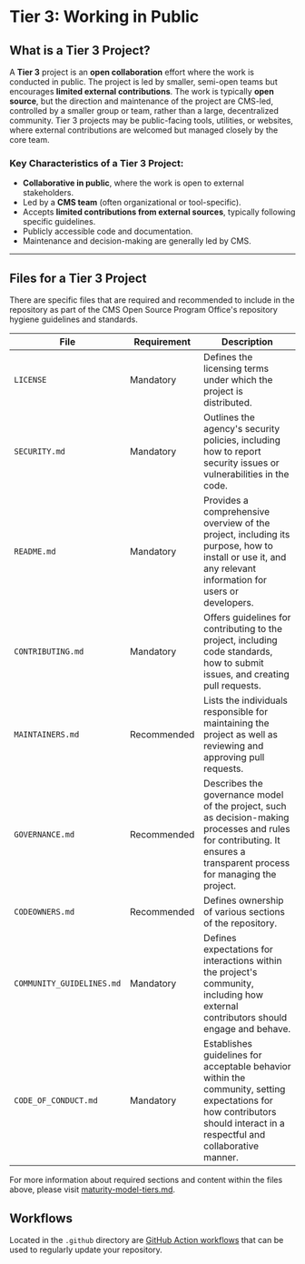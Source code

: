 # Tier 3: Working in Public

## What is a Tier 3 Project?

A **Tier 3** project is an **open collaboration** effort where the work is conducted in public. The project is led by smaller, semi-open teams but encourages **limited external contributions**. The work is typically **open source**, but the direction and maintenance of the project are CMS-led, controlled by a smaller group or team, rather than a large, decentralized community. Tier 3 projects may be public-facing tools, utilities, or websites, where external contributions are welcomed but managed closely by the core team.

### Key Characteristics of a Tier 3 Project:

- **Collaborative in public**, where the work is open to external stakeholders.
- Led by a **CMS team** (often organizational or tool-specific).
- Accepts **limited contributions from external sources**, typically following specific guidelines.
- Publicly accessible code and documentation.
- Maintenance and decision-making are generally led by CMS.

---

## Files for a Tier 3 Project

There are specific files that are required and recommended to include in the repository as part of the CMS Open Source Program Office's repository hygiene guidelines and standards.

| **File**                  | **Requirement** | **Description**                                                                                                                                                          |
| ------------------------- | --------------- | ------------------------------------------------------------------------------------------------------------------------------------------------------------------------ |
| `LICENSE`                 | Mandatory       | Defines the licensing terms under which the project is distributed.                                                                                                      |
| `SECURITY.md`             | Mandatory       | Outlines the agency's security policies, including how to report security issues or vulnerabilities in the code.                                                         |
| `README.md`               | Mandatory       | Provides a comprehensive overview of the project, including its purpose, how to install or use it, and any relevant information for users or developers.                 |
| `CONTRIBUTING.md`         | Mandatory       | Offers guidelines for contributing to the project, including code standards, how to submit issues, and creating pull requests.                                           |
| `MAINTAINERS.md`          | Recommended     | Lists the individuals responsible for maintaining the project as well as reviewing and approving pull requests.                                                          |
| `GOVERNANCE.md`           | Recommended     | Describes the governance model of the project, such as decision-making processes and rules for contributing. It ensures a transparent process for managing the project.  |
| `CODEOWNERS.md`           | Recommended     | Defines ownership of various sections of the repository.                                                                                                                 |
| `COMMUNITY_GUIDELINES.md` | Mandatory       | Defines expectations for interactions within the project's community, including how external contributors should engage and behave.                                      |
| `CODE_OF_CONDUCT.md`      | Mandatory       | Establishes guidelines for acceptable behavior within the community, setting expectations for how contributors should interact in a respectful and collaborative manner. |

For more information about required sections and content within the files above, please visit [maturity-model-tiers.md](https://github.com/DSACMS/repo-scaffolder/blob/main/maturity-model-tiers.md).

## Workflows

Located in the `.github` directory are [GitHub Action workflows](../docs/workflows.md) that can be used to regularly update your repository.
